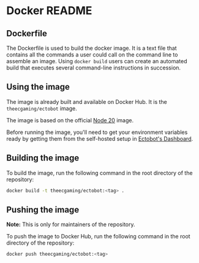 # Docker README

## Dockerfile
The Dockerfile is used to build the docker image. It is a text file that contains all the commands a user could call on the command line to assemble an image. Using `docker build` users can create an automated build that executes several command-line instructions in succession.

## Using the image

The image is already built and available on Docker Hub. It is the `theecgaming/ectobot` image.

The image is based on the official [Node 20](https://hub.docker.com/_/node/) image.

Before running the image, you'll need to get your environment variables ready by getting them from the self-hosted setup in [Ectobot's Dashboard](https://ectobot.app).

## Building the image

To build the image, run the following command in the root directory of the repository:

```bash
docker build -t theecgaming/ectobot:<tag> .
```

## Pushing the image

**Note:** This is only for maintainers of the repository.

To push the image to Docker Hub, run the following command in the root directory of the repository:

```bash
docker push theecgaming/ectobot:<tag>
```